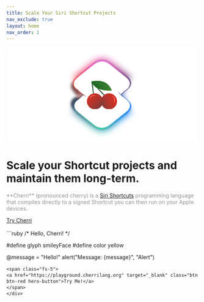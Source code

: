 ```yaml
---
title: Scale Your Siri Shortcut Projects
nav_exclude: true
layout: home
nav_order: 1
---
```


<div class="hero">
    <img src="/assets/hero.png" width="500" alt="Cherri Hero Image"/>
    <h1>Scale your Shortcut projects and maintain them long-term.</h1>
    <p style="color: #959396">**Cherri** (pronounced cherry) is a <a href="https://apps.apple.com/us/app/shortcuts/id1462947752" ref="noreferrer noopener" target="_blank">Siri Shortcuts</a> programming language that compiles directly to a signed Shortcut you can then run on your Apple devices.</p>
    <a href="https://playground.cherrilang.org" target="_blank" class="btn btn-red hero-button">Try Cherri</a>
</div>

<br/>

<div class="code-example" markdown="1">
```ruby
/* Hello, Cherri! */

#define glyph smileyFace
#define color yellow

@message = "Hello!"
alert("Message: {message}", "Alert")
```
<span class="fs-5">
<a href="https://playground.cherrilang.org" target="_blank" class="btn btn-red hero-button">Try Me!</a>
</span>
</div>
